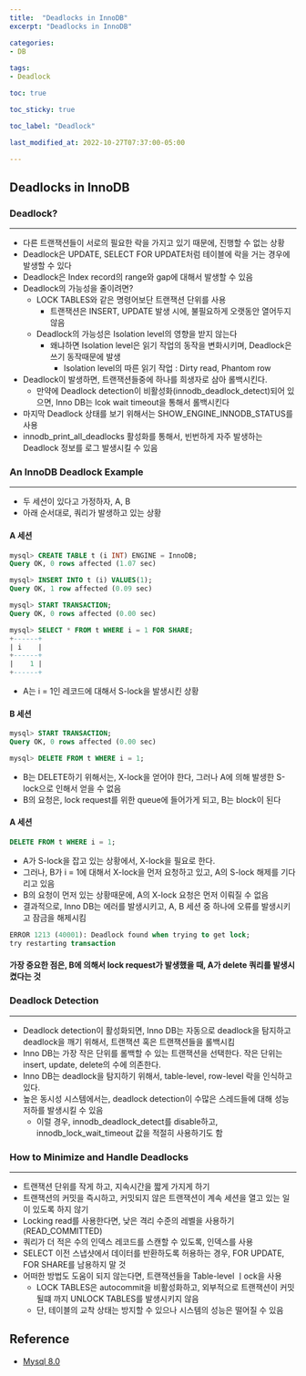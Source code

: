 ```yaml
---
title:  "Deadlocks in InnoDB"
excerpt: "Deadlocks in InnoDB"

categories:
- DB
  
tags:
- Deadlock

toc: true

toc_sticky: true

toc_label: "Deadlock"

last_modified_at: 2022-10-27T07:37:00-05:00

---
```


## Deadlocks in InnoDB


### Deadlock?

---

- 다른 트랜잭션들이 서로의 필요한 락을 가지고 있기 때문에, 진행할 수 없는 상황
- Deadlock은 UPDATE, SELECT FOR UPDATE처럼 테이블에 락을 거는 경우에 발생할 수 있다
- Deadlock은 Index record의 range와 gap에 대해서 발생할 수 있음
- Deadlock의 가능성을 줄이려면?
  - LOCK TABLES와 같은 명령어보단 트랜잭션 단위를 사용
    - 트랜잭션은 INSERT, UPDATE 발생 시에, 불필요하게 오랫동안 열어두지 않음
  - Deadlock의 가능성은 Isolation level의 영향을 받지 않는다
    - 왜냐하면 Isolation level은 읽기 작업의 동작을 변화시키며, Deadlock은 쓰기 동작때문에 발생
      - Isolation level의 따른 읽기 작업 : Dirty read, Phantom row
- Deadlock이 발생하면, 트랜잭션들중에 하나를 희생자로 삼아 롤백시킨다.
  - 만약에 Deadlock detection이 비활성화(innodb_deadlock_detect)되어 있으면, Inno DB는 lcok wait timeout을 통해서 롤백시킨다
- 마지막 Deadlock 상태를 보기 위해서는 SHOW_ENGINE_INNODB_STATUS를 사용
- innodb_print_all_deadlocks 활성화를 통해서, 빈번하게 자주 발생하는 Deadlock 정보를 로그 발생시킬 수 있음

### An InnoDB Deadlock Example

---

- 두 세션이 있다고 가정하자, A, B
- 아래 순서대로, 쿼리가 발생하고 있는 상황

#### A 세션

~~~sql
mysql> CREATE TABLE t (i INT) ENGINE = InnoDB;
Query OK, 0 rows affected (1.07 sec)

mysql> INSERT INTO t (i) VALUES(1);
Query OK, 1 row affected (0.09 sec)

mysql> START TRANSACTION;
Query OK, 0 rows affected (0.00 sec)

mysql> SELECT * FROM t WHERE i = 1 FOR SHARE;
+------+
| i    |
+------+
|    1 |
+------+
~~~

- A는 i = 1인 레코드에 대해서 S-lock을 발생시킨 상황

#### B 세션

~~~sql
mysql> START TRANSACTION;
Query OK, 0 rows affected (0.00 sec)

mysql> DELETE FROM t WHERE i = 1;
~~~

- B는 DELETE하기 위해서는, X-lock을 얻어야 한다, 그러나 A에 의해 발생한 S-lock으로 인해서 얻을 수 없음
- B의 요청은, lock request를 위한 queue에 들어가게 되고, B는 block이 된다

#### A 세션

~~~sql
DELETE FROM t WHERE i = 1;
~~~
- A가 S-lock을 잡고 있는 상황에서, X-lock을 필요로 한다.
- 그러나, B가 i = 1에 대해서 X-lock을 먼저 요청하고 있고, A의 S-lock 해제를 기다리고 있음
- B의 요청이 먼저 있는 상황때문에, A의 X-lock 요청은 먼저 이뤄질 수 없음
- 결과적으로, Inno DB는 에러를 발생시키고, A, B 세션 중 하나에 오류를 발생시키고 잠금을 해제시킴

~~~sql
ERROR 1213 (40001): Deadlock found when trying to get lock;
try restarting transaction
~~~

#### 가장 중요한 점은, B에 의해서 lock request가 발생했을 때, A가 delete 쿼리를 발생시켰다는 것

### Deadlock Detection

---

- Deadlock detection이 활성화되면, Inno DB는 자동으로 deadlock을 탐지하고 deadlock을 깨기 위해서, 트랜잭션 혹은 트랜잭션들을 롤백시킴
- Inno DB는 가장 작은 단위를 롤백할 수 있는 트랜잭션을 선택한다. 작은 단위는 insert, update, delete의 수에 의존한다.
- Inno DB는 deadlock을 탐지하기 위해서, table-level, row-level 락을 인식하고 있다.
- 높은 동시성 시스템에서는, deadlock detection이 수많은 스레드들에 대해 성능 저하를 발생시킬 수 있음
  - 이럴 경우, innodb_deadlock_detect를 disable하고, innodb_lock_wait_timeout 값을 적절히 사용하기도 함

### How to Minimize and Handle Deadlocks

---

- 트랜잭션 단위를 작게 하고, 지속시간을 짧게 가지게 하기
- 트랜잭션의 커밋을 즉시하고, 커밋되지 않은 트랜잭션이 계속 세션을 열고 있는 일이 있도록 하지 않기
- Locking read를 사용한다면, 낮은 격리 수준의 레벨을 사용하기(READ_COMMITTED)
- 쿼리가 더 적은 수의 인덱스 레코드를 스캔할 수 있도록, 인덱스를 사용
- SELECT 이전 스냅샷에서 데이터를 반환하도록 허용하는 경우, FOR UPDATE, FOR SHARE를 남용하지 말 것
- 어떠한 방법도 도움이 되지 않는다면, 트랜잭션들을 Table-level ㅣock을 사용
  - LOCK TABLES은 autocommit을 비활성화하고, 외부적으로 트랜잭션이 커밋될떄 까지 UNLOCK TABLES를 발생시키지 않음
  - 단, 테이블의 교착 상태는 방지할 수 있으나 시스템의 성능은 떨어질 수 있음


## Reference

- [Mysql 8.0](https://dev.mysql.com/doc/refman/8.0/en/innodb-locking.html)